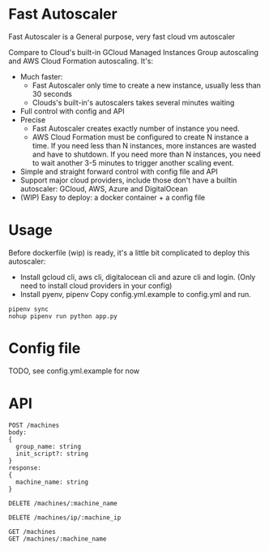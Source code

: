 # Fast Autoscaler

Fast Autoscaler is a General purpose, very fast cloud vm autoscaler

Compare to Cloud's built-in GCloud Managed Instances Group autoscaling and AWS Cloud Formation autoscaling. It's:
- Much faster:
  - Fast Autoscaler only time to create a new instance, usually less than 30 seconds
  - Clouds's built-in's autoscalers takes several minutes waiting
- Full control with config and API
- Precise
  - Fast Autoscaler creates exactly number of instance you need.
  - AWS Cloud Formation must be configured to create N instance a time. If you need less than N instances, more instances are wasted and have to shutdown. If you need more than N instances, you need to wait another 3-5 minutes to trigger another scaling event.
- Simple and straight forward control with config file and API
- Support major cloud providers, include those don't have a builtin autoscaler: GCloud, AWS, Azure and DigitalOcean
- (WIP) Easy to deploy: a docker container + a config file

# Usage

Before dockerfile (wip) is ready, it's a little bit complicated to deploy this autoscaler:
- Install gcloud cli, aws cli, digitalocean cli and azure cli and login. (Only need to install cloud providers in your config)
- Install pyenv, pipenv
Copy config.yml.example to config.yml and run.
```
pipenv sync
nohup pipenv run python app.py
```

# Config file

TODO, see config.yml.example for now

# API
```
POST /machines
body:
{
  group_name: string
  init_script?: string
}
response:
{
  machine_name: string
}

DELETE /machines/:machine_name

DELETE /machines/ip/:machine_ip

GET /machines
GET /machines/:machine_name
```